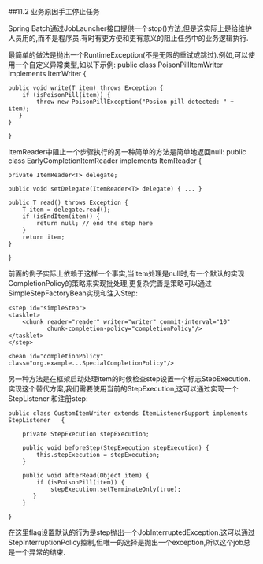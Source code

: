 
##11.2 业务原因手工停止任务

Spring Batch通过JobLauncher接口提供一个stop()方法,但是这实际上是给维护人员用的,而不是程序员.有时有更方便和更有意义的阻止任务中的业务逻辑执行.

最简单的做法是抛出一个RuntimeException(不是无限的重试或跳过).例如,可以使用一个自定义异常类型,如以下示例:
	public class PoisonPillItemWriter implements ItemWriter<T> {

    public void write(T item) throws Exception {
        if (isPoisonPill(item)) {
            throw new PoisonPillException("Posion pill detected: " + item);
       }
    }

	}

ItemReader中阻止一个步骤执行的另一种简单的方法是简单地返回null:
	public class EarlyCompletionItemReader implements ItemReader<T> {

    private ItemReader<T> delegate;

    public void setDelegate(ItemReader<T> delegate) { ... }

    public T read() throws Exception {
        T item = delegate.read();
        if (isEndItem(item)) {
            return null; // end the step here
        }
        return item;
    }

	}


前面的例子实际上依赖于这样一个事实,当item处理是null时,有一个默认的实现CompletionPolicy的策略来实现批处理,更复杂完善是策略可以通过SimpleStepFactoryBean实现和注入Step:

	<step id="simpleStep">
    <tasklet>
        <chunk reader="reader" writer="writer" commit-interval="10"
               chunk-completion-policy="completionPolicy"/>
    </tasklet>
	</step>
	
	<bean id="completionPolicy" class="org.example...SpecialCompletionPolicy"/>


另一种方法是在框架启动处理item的时候检查step设置一个标志StepExecution.实现这个替代方案,我们需要使用当前的StepExecution,这可以通过实现一个StepListener 和注册step:

	public class CustomItemWriter extends ItemListenerSupport implements StepListener 	{
	
	    private StepExecution stepExecution;
	
	    public void beforeStep(StepExecution stepExecution) {
	        this.stepExecution = stepExecution;
	    }
	
	    public void afterRead(Object item) {
	        if (isPoisonPill(item)) {
	            stepExecution.setTerminateOnly(true);
	       }
	    }

	}

在这里flag设置默认的行为是step抛出一个JobInterruptedException.这可以通过StepInterruptionPolicy控制,但唯一的选择是抛出一个exception,所以这个job总是一个异常的结束.
